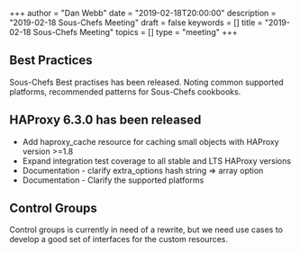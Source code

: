 +++
author = "Dan Webb"
date = "2019-02-18T20:00:00"
description = "2019-02-18 Sous-Chefs Meeting"
draft = false
keywords = []
title = "2019-02-18 Sous-Chefs Meeting"
topics = []
type = "meeting"
+++

## Best Practices

Sous-Chefs Best practises has been released. Noting common supported platforms, recommended patterns for Sous-Chefs cookbooks.

## HAProxy 6.3.0 has been released

- Add haproxy_cache resource for caching small objects with HAProxy version >=1.8
- Expand integration test coverage to all stable and LTS HAProxy versions
- Documentation - clarify extra_options hash string => array option
- Documentation - Clarify the supported platforms

## Control Groups

Control groups is currently in need of a rewrite, but we need use cases to develop a good set of interfaces for the custom resources.
